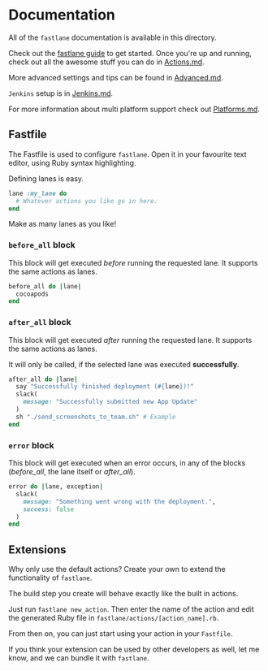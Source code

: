 # Documentation

All of the ```fastlane``` documentation is available in this directory. 

Check out the [fastlane guide](https://github.com/KrauseFx/fastlane/blob/master/docs/Guide.md) to get started. Once you're up and running, check out all the awesome stuff you can do in [Actions.md](https://github.com/KrauseFx/fastlane/blob/master/docs/Actions.md).

More advanced settings and tips can be found in [Advanced.md](https://github.com/KrauseFx/fastlane/blob/master/docs/Advanced.md).

`Jenkins` setup is in [Jenkins.md](https://github.com/KrauseFx/fastlane/blob/master/docs/Jenkins.md).

For more information about multi platform support check out [Platforms.md](https://github.com/KrauseFx/fastlane/blob/master/docs/Platforms.md).

## Fastfile

The Fastfile is used to configure `fastlane`. Open it in your favourite text editor, using Ruby syntax highlighting.

Defining lanes is easy. 

```rb
lane :my_lane do
  # Whatever actions you like go in here.
end
```

Make as many lanes as you like!

### `before_all` block

This block will get executed *before* running the requested lane. It supports the same actions as lanes.

```ruby
before_all do |lane|
  cocoapods
end
```

### `after_all` block

This block will get executed *after* running the requested lane. It supports the same actions as lanes.

It will only be called, if the selected lane was executed **successfully**.

```ruby
after_all do |lane|
  say "Successfully finished deployment (#{lane})!"
  slack(
    message: "Successfully submitted new App Update"
  )
  sh "./send_screenshots_to_team.sh" # Example
end
```

### `error` block

This block will get executed when an error occurs, in any of the blocks (*before_all*, the lane itself or *after_all*).

```ruby
error do |lane, exception|
  slack(
    message: "Something went wrong with the deployment.",
    success: false
  )
end
```

## Extensions

Why only use the default actions? Create your own to extend the functionality of `fastlane`.

The build step you create will behave exactly like the built in actions.

Just run `fastlane new_action`. Then enter the name of the action and edit the generated Ruby file in `fastlane/actions/[action_name].rb`.

From then on, you can just start using your action in your `Fastfile`.

If you think your extension can be used by other developers as well, let me know, and we can bundle it with `fastlane`.
